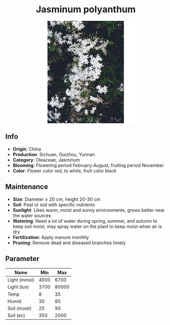 <h1 align='center'>Jasminum polyanthum</h1>
<p align="center">
    <img 
        align='center'
        width='320'
        src="../images/jasminum polyanthum.png" 
        alt='Jasminum polyanthum' />
</p>

## Info

 - **Origin**: China
 - **Production**: Sichuan, Guizhou, Yunnan
 - **Category**: Oleaceae, Jasminum
 - **Blooming**: Flowering period February-August, fruiting period November
 - **Color**: Flower color red, to white, fruit color black

## Maintenance

 - **Size**: Diameter ≥ 20 cm, height 20-30 cm
 - **Soil**: Peat or soil with specific nutrients
 - **Sunlight**: Likes warm, moist and sunny environments, grows better near the water sources
 - **Watering**: Need a lot of water during spring, summer, and autumn to keep soil moist, may spray water on the plant to keep moist when air is dry
 - **Fertilization**: Apply manure monthly
 - **Pruning**: Remove dead and diseased branches timely

## Parameter

| Name         | Min  | Max   |
|--------------|------|-------|
| Light (mmol) | 4000 | 6700  |
| Light (lux)  | 3700 | 80000 |
| Temp         | 8    | 35    |
| Humid        | 30   | 85    |
| Soil (moist) | 25   | 90    |
| Soil (ec)    | 350  | 2000  |